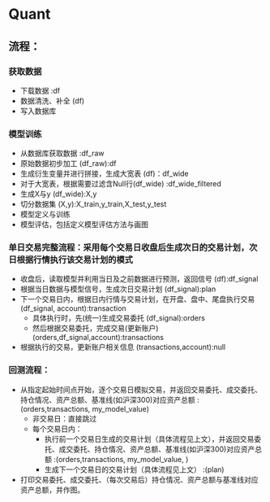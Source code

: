 # Quant

## 流程：
### 获取数据
- 下载数据    :df
- 数据清洗、补全 (df)
- 写入数据库

### 模型训练
- 从数据库获取数据    :df_raw
- 原始数据初步加工    (df_raw):df
- 生成衍生变量并进行拼接，生成大宽表   (df)：df_wide
- 对于大宽表，根据需要过滤含Null行(df_wide)     :df_wide_filtered
- 生成X与y   (df_wide):X,y
- 切分数据集   (X,y):X_train,y_train,X_test,y_test
- 模型定义与训练
- 模型评估，包括定义模型评估方法与画图


### 单日交易完整流程：采用每个交易日收盘后生成次日的交易计划，次日根据行情执行该交易计划的模式
- 收盘后，读取模型并利用当日及之前数据进行预测，返回信号 (df):df_signal
- 根据当日数据与模型信号，生成次日交易计划    (df_signal):plan
- 下一个交易日内，根据日内行情与交易计划，在开盘、盘中、尾盘执行交易   (df_signal, account):transaction
    - 具体执行时，先(统一)生成交易委托   (df_signal):orders
    - 然后根据交易委托，完成交易(更新账户)       (orders,df_signal,account):transactions
- 根据执行的交易，更新账户相关信息        (transactions,account):null


### 回测流程：
- 从指定起始时间点开始，逐个交易日模拟交易，并返回交易委托、成交委托、持仓情况、资产总额、基准线(如沪深300)对应资产总额 :(orders,transactions, my_model_value)
    - 非交易日：直接跳过
    - 每个交易日内：
        - 执行前一个交易日生成的交易计划（具体流程见上文），并返回交易委托、成交委托、持仓情况、资产总额、基准线(如沪深300)对应资产总额 :(orders,transactions, my_model_value, )
        - 生成下一个交易日的交易计划（具体流程见上文）  :(plan)
- 打印交易委托、成交委托、（每次交易后）持仓情况、资产总额与基准线对应资产总额，并作图。